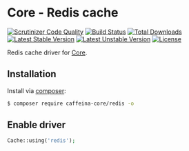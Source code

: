 Core - Redis cache
====

[![Scrutinizer Code Quality](https://scrutinizer-ci.com/g/caffeina-core/redis/badges/quality-score.png?b=master)](https://scrutinizer-ci.com/g/caffeina-core/redis/?branch=master)
[![Build Status](https://scrutinizer-ci.com/g/caffeina-core/redis/badges/build.png?b=master)](https://scrutinizer-ci.com/g/caffeina-core/redis/build-status/master)
[![Total Downloads](https://poser.pugx.org/caffeina-core/redis/downloads.svg)](https://packagist.org/packages/caffeina-core/redis)
[![Latest Stable Version](https://poser.pugx.org/caffeina-core/redis/v/stable.svg)](https://packagist.org/packages/caffeina-core/redis)
[![Latest Unstable Version](https://poser.pugx.org/caffeina-core/redis/v/unstable.svg)](https://packagist.org/packages/caffeina-core/redis)
[![License](https://poser.pugx.org/caffeina-core/redis/license.svg)](https://packagist.org/packages/caffeina-core/redis)


Redis cache driver for [Core](https://github.com/caffeina-core/core).

## Installation

Install via [composer](https://getcomposer.org/download/):

```bash
$ composer require caffeina-core/redis -o
```

## Enable driver

```php
Cache::using('redis');
```


